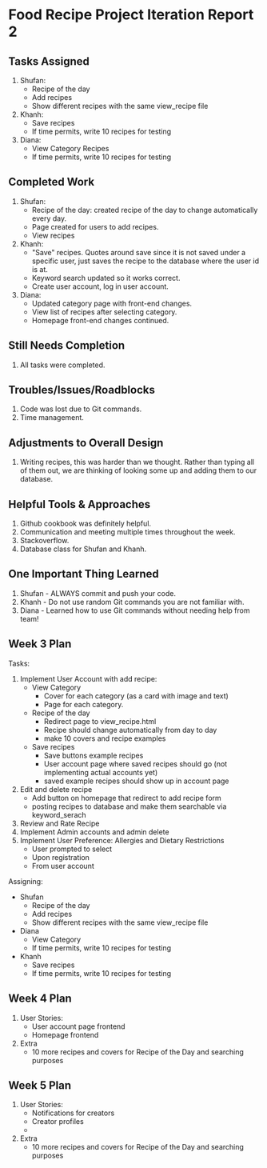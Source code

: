 # Food Recipe Project Iteration Report 2

Tasks Assigned
----------------
1. Shufan:
   - Recipe of the day
   - Add recipes 
   - Show different recipes with the same view_recipe file
2. Khanh:   
   - Save recipes
   - If time permits, write 10 recipes for testing
3. Diana:
   - View Category Recipes
   - If time permits, write 10 recipes for testing

Completed Work
----------------
1. Shufan:
   - Recipe of the day: created recipe of the day to change automatically every day.
   - Page created for users to add recipes.
   - View recipes
2. Khanh:
   - "Save" recipes. Quotes around save since it is not saved under a specific user, just saves the recipe to the database where the user id is at.
   - Keyword search updated so it works correct.
   - Create user account, log in user account.
3. Diana:
   - Updated category page with front-end changes.
   - View list of recipes after selecting category.
   - Homepage front-end changes continued.

Still Needs Completion
----------------
1. All tasks were completed.

Troubles/Issues/Roadblocks
----------------
1. Code was lost due to Git commands.
2. Time management.

Adjustments to Overall Design
----------------
1. Writing recipes, this was harder than we thought. Rather than typing all of them out, we are thinking of looking some up and adding them to our database.

Helpful Tools & Approaches
----------------
1. Github cookbook was definitely helpful.
2. Communication and meeting multiple times throughout the week.
3. Stackoverflow.
4. Database class for Shufan and Khanh.

One Important Thing Learned
----------------
1. Shufan - ALWAYS commit and push your code.
2. Khanh - Do not use random Git commands you are not familiar with.
3. Diana - Learned how to use Git commands without needing help from team!

Week 3 Plan
----------------
Tasks:
1. Implement User Account with add recipe:
   - View Category
     - Cover for each category (as a card with image and text)
     - Page for each category.
   - Recipe of the day 
     - Redirect page to view_recipe.html
     - Recipe should change automatically from day to day
     - make 10 covers and recipe examples
   - Save recipes 
      - Save buttons example recipes
      - User account page where saved recipes should go (not implementing actual accounts yet)
      - saved example recipes should show up in account page
2. Edit and delete recipe
   - Add button on homepage that redirect to add recipe form
   - posting recipes to database and make them searchable via keyword_serach
3. Review and Rate Recipe
4. Implement Admin accounts and admin delete
5. Implement User Preference: Allergies and Dietary Restrictions
    - User prompted to select
    - Upon registration
    - From user account

Assigning:
   - Shufan
     - Recipe of the day
     - Add recipes 
     - Show different recipes with the same view_recipe file
   - Diana
     - View Category 
     - If time permits, write 10 recipes for testing
   - Khanh
     - Save recipes
     - If time permits, write 10 recipes for testing

Week 4 Plan
----------------
1. User Stories:
   - User account page frontend
   - Homepage frontend
2. Extra
   - 10 more recipes and covers for Recipe of the Day and searching purposes

Week 5 Plan
----------------
1. User Stories:
   - Notifications for creators
   - Creator profiles
   - 
2. Extra
   - 10 more recipes and covers for Recipe of the Day and searching purposes
    
